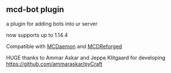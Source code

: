 mcd-bot plugin  
--------
a plugin for adding bots into ur server  

now supports up to 1.14.4  

Compatible with  [MCDaemon](https://github.com/kafuuchino-desu/MCDaemon) and [MCDReforged](https://github.com/Fallen-Breath/MCDReforged)

HUGE thanks to Ammar Askar and Jeppe Klitgaard for developing https://github.com/ammaraskar/pyCraft